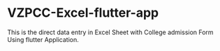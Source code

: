 # VZPCC-Excel-flutter-app
This is the direct data entry in Excel Sheet with College admission Form Using flutter Application.
